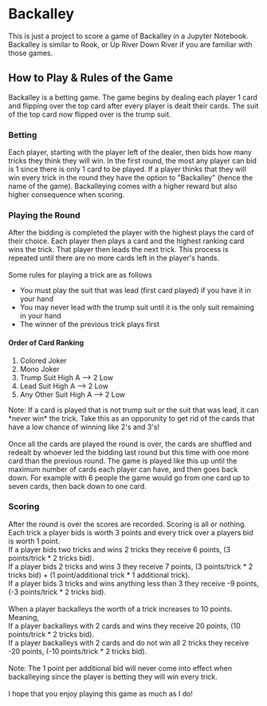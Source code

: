 # Backalley

This is just a project to score a game of Backalley in a Jupyter Notebook. Backalley is similar to Rook, or Up River Down River if you are familiar with those games.

## How to Play & Rules of the Game

Backalley is a betting game. The game begins by dealing each player 1 card and flipping over the top card after every player is dealt their cards. The suit of the top card now flipped over is the trump suit. 

### Betting

Each player, starting with the player left of the dealer, then bids how many tricks they think they will win. In the first round, the most any player can bid is 1 since there is only 1 card to be played. If a player thinks that they will win every trick in the round they have the option to "Backalley" (hence the name of the game). Backalleying comes with a higher reward but also higher consequence when scoring.

### Playing the Round

After the bidding is completed the player with the highest plays the card of their choice. Each player then plays a card and the highest ranking card wins the trick. That player then leads the next trick. This process is repeated until there are no more cards left in the player's hands.<br>
<br>
Some rules for playing a trick are as follows
<ul>
<li>You must play the suit that was lead (first card played) if you have it in your hand</li>
<li>You may never lead with the trump suit until it is the only suit remaining in your hand</li>
<li>The winner of the previous trick plays first</li>
</ul>

#### Order of Card Ranking
<ol>
<li>Colored Joker</li>
<li>Mono Joker</li>
<li>Trump Suit High A --> 2 Low</li>
<li>Lead Suit High A --> 2 Low</li>
<li>Any Other Suit High A --> 2 Low</li>
</ol>
Note: If a card is played that is not trump suit or the suit that was lead, it can *never win* the trick. Take this as an opporunity to get rid of the cards that have a low chance of winning like 2's and 3's!<br>
<br>
Once all the cards are played the round is over, the cards are shuffled and redealt by whoever led the bidding last round but this time with one more card than the previous round. The game is played like this up until the maximum number of cards each player can have, and then goes back down. For example with 6 people the game would go from one card up to seven cards, then back down to one card.

### Scoring

After the round is over the scores are recorded. Scoring is all or nothing. Each trick a player bids is worth 3 points and every trick over a players bid is worth 1 point.  
If a player bids two tricks and wins 2 tricks they receive 6 points, (3 points/trick * 2 tricks bid).  
If a player bids 2 tricks and wins 3 they receive 7 points, (3 points/trick * 2 tricks bid) + (1 point/additional trick * 1 additional trick).  
If a player bids 3 tricks and wins anything less than 3 they receive -9 points, (-3 points/trick * 2 tricks bid).  
<br>
When a player backalleys the worth of a trick increases to 10 points. Meaning,  
If a player backalleys with 2 cards and wins they receive 20 points, (10 points/trick * 2 tricks bid).  
If a player backalleys with 2 cards and do not win all 2 tricks they receive -20 points, (-10 points/trick * 2 tricks bid).  
<br>
Note: The 1 point per additional bid will never come into effect when backalleying since the player is betting they will win every trick.
<br>
<br>
I hope that you enjoy playing this game as much as I do!
